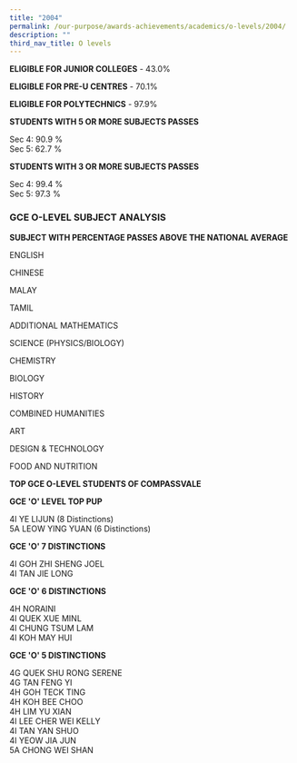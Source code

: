 ```yaml
---
title: "2004"
permalink: /our-purpose/awards-achievements/academics/o-levels/2004/
description: ""
third_nav_title: O levels
---
```

**ELIGIBLE FOR JUNIOR COLLEGES** \- 43.0%

**ELIGIBLE FOR PRE-U CENTRES** \- 70.1%

**ELIGIBLE FOR POLYTECHNICS** \- 97.9%
  
**STUDENTS WITH 5 OR MORE SUBJECTS PASSES**

Sec 4: 90.9 %<br>
Sec 5: 62.7 %

**STUDENTS WITH 3 OR MORE SUBJECTS PASSES** 

Sec 4: 99.4 %<br>
Sec 5: 97.3 %

### GCE O-LEVEL SUBJECT ANALYSIS 

**SUBJECT WITH PERCENTAGE PASSES ABOVE THE NATIONAL AVERAGE**

ENGLISH

CHINESE

MALAY

TAMIL

ADDITIONAL MATHEMATICS

SCIENCE (PHYSICS/BIOLOGY)

CHEMISTRY

BIOLOGY

HISTORY

COMBINED HUMANITIES

ART

DESIGN & TECHNOLOGY

FOOD AND NUTRITION

**TOP GCE O-LEVEL STUDENTS OF COMPASSVALE**

**GCE 'O' LEVEL TOP PUP**

4I YE LIJUN (8 Distinctions)<br>
5A LEOW YING YUAN (6 Distinctions)<br>

**GCE 'O' 7 DISTINCTIONS**

4I GOH ZHI SHENG JOEL<br>
4I TAN JIE LONG<br>

**GCE 'O' 6 DISTINCTIONS**

4H NORAINI<br>
4I QUEK XUE MINL<br>
4I CHUNG TSUM LAM<br>
4I KOH MAY HUI<br>

**GCE 'O' 5 DISTINCTIONS**

4G QUEK SHU RONG SERENE<br>
4G TAN FENG YI<br>
4H GOH TECK TING<br>
4H KOH BEE CHOO <br>
4H LIM YU XIAN <br>
4I LEE CHER WEI KELLY <br>
4I TAN YAN SHUO <br>
4I YEOW JIA JUN<br>
5A CHONG WEI SHAN